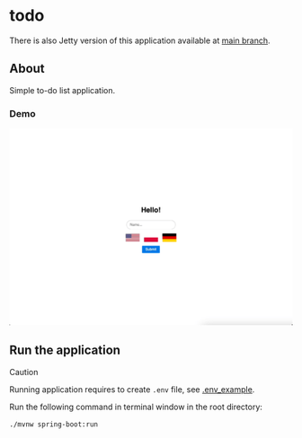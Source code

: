 # todo

There is also Jetty version of this application available at [main branch](https://github.com/wkktoria/todo).

## About

Simple to-do list application.

### Demo

![demo](demo.gif)

## Run the application

> [!CAUTION]
> Running application requires to create `.env` file, see [.env_example](.env_example).

Run the following command in terminal window in the root directory:

```console
./mvnw spring-boot:run
```

